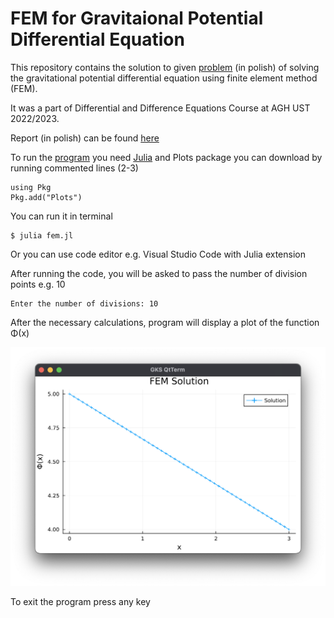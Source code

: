 # FEM for Gravitaional Potential Differential Equation

This repository contains the solution to given [problem](given%20problem.pdf) (in polish) of solving the gravitational potential differential equation using finite element method (FEM).

It was a part of Differential and Difference Equations Course at AGH UST 2022/2023.

Report (in polish) can be found [here](MES_for_Gravitational_Potential.pdf)

To run the [program](fem.jl) you need [Julia](https://julialang.org/downloads/) and Plots package you can download by running commented lines (2-3)

```
using Pkg
Pkg.add("Plots")
```
You can run it in terminal

```
$ julia fem.jl
```

Or you can use code editor e.g. Visual Studio Code with Julia extension

After running the code, you will be asked to pass the number of division points e.g. 10

```
Enter the number of divisions: 10
```

After the necessary calculations, program will display a plot of the function Φ(x)

![Plot](screenshots/FEM%201.png)

To exit the program press any key